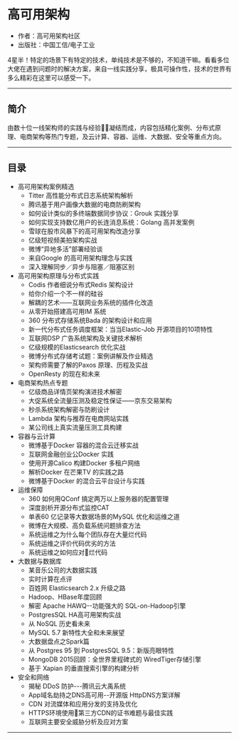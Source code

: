 #   ⾼可⽤架构

-   作者：高可用架构社区
-   出版社：中国工信/电子工业

4星半！特定的场景下有特定的技术，单纯技术是不够的，不知道干嘛。看看多位大佬在遇到问题时的解决方案，来自一线实践分享，极具可操作性，技术的世界有多么精彩在这里可以感受一下。

----

##  简介

由数十位一线架构师的实践与经验凝结而成，内容包括精化案例、分布式原理、电商架构等热门专题，及云计算、容器、运维、大数据、安全等重点方向。

----

##  目录
-   高可用架构案例精选
    -   Titter 高性能分布式日志系统架构解析
    -   腾讯基于用户画像大数据的电商防刷架构
    -   如何设计类似的多终端数据同步协议：Grouk 实践分享
    -   如何实现支持数亿用户的长连消息系统：Golang 高并发案例
    -   雪球在股市风暴下的高可用架构改造分享
    -   亿级短视频美拍架构实战
    -   微博“异地多活”部署经验谈
    -   来自Google 的高可用架构理念与实践
    -   深入理解同步／异步与阻塞／阻塞区别
-   高可用架构原理与分布式实践
    -   Codis 作者细说分布式Redis 架构设计
    -   给你介绍一个不一样的硅谷
    -   解耦的艺术——互联网业务系统的插件化改造
    -   从零开始搭建高可用IM 系统
    -   360 分布式存储系统Bada 的架构设计和应用
    -   新一代分布式任务调度框架：当当Elastic-Job 开源项目的10项特性
    -   互联网DSP 广告系统架构及关键技术解析
    -   亿级规模的Elasticsearch 优化实战
    -   微博分布式存储考试题：案例讲解及作业精选
    -   架构师需要了解的Paxos 原理、历程及实战
    -   OpenResty 的现在和未来
-   电商架构热点专题
    -   亿级商品详情页架构演进技术解密
    -   大促系统全流量压测及稳定性保证——京东交易架构
    -   秒杀系统架构解密与防刷设计
    -   Lambda 架构与推荐在电商网站实践
    -   某公司线上真实流量压测工具构建
-   容器与云计算
    -   微博基于Docker 容器的混合云迁移实战
    -   互联网金融创业公Docker 实践
    -   使用开源Calico 构建Docker 多租户网络
    -   解析Docker 在芒果TV 的实践之路
    -   微博基于Docker 的混合云平台设计与实践
-   运维保障
    -   360 如何用QConf 搞定两万以上服务器的配置管理
    -   深度剖析开源分布式监控CAT
    -   单表60 亿记录等大数据场景的MySQL 优化和运维之道
    -   微博在大规模、高负载系统问题排查方法
    -   系统运维之为什么每个团队存在大量烂代码
    -   系统运维之评价代码优劣的方法
    -   系统运维之如何应对烂代码
-   大数据与数据库
    -   某音乐公司的大数据实践
    -   实时计算在点评
    -   百姓网 Elasticsearch 2.x 升级之路
    -   Hadoop、HBase年度回顾
    -   解密 Apache HAWQ--功能强大的 SQL-on-Hadoop引擎
    -   PostgresSQL HA高可用架构实战
    -   从 NoSQL 历史看未来
    -   MySQL 5.7 新特性大全和未来展望
    -   大数据盘点之Spark篇
    -   从 Postgres 95 到 PostgresSQL 9.5：新版亮眼特性
    -   MongoDB 2015回顾：全世界里程碑式的 WiredTiger存储引擎
    -   基于 Xapian 的垂直搜索引擎的构建分析
-   安全和网络
    -   揭秘  DDoS 防护---腾讯云大禹系统
    -   App域名劫持之DNS高可用--开源版 HttpDNS方案详解
    -   CDN 对流媒体和应用分发的支持及优化
    -   HTTPS环境使用第三方CDN的证书难题与最佳实践
    -   互联网主要安全威胁分析及应对方案

----
